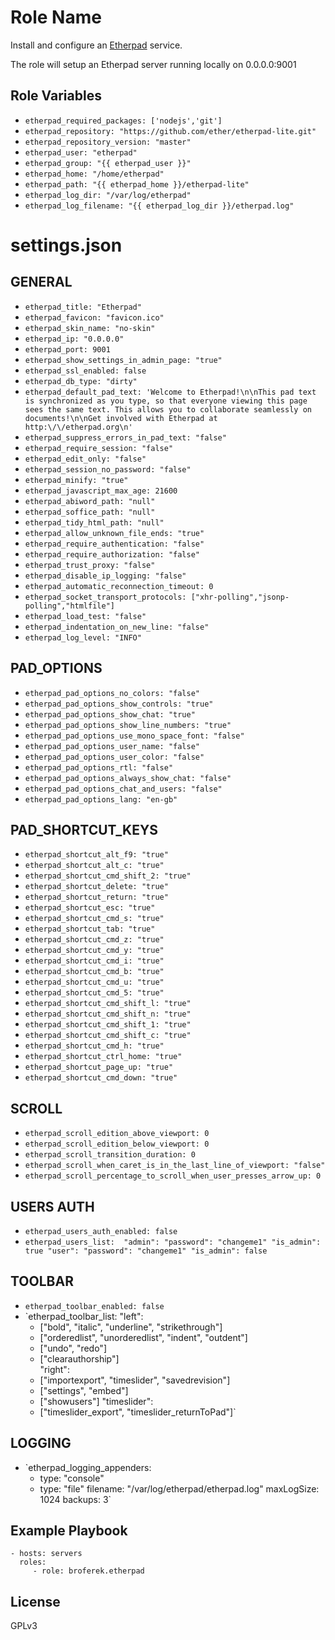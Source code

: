 Role Name
=========

Install and configure an [Etherpad](https://etherpad.org/) service.

The role will setup an Etherpad server running locally on 0.0.0.0:9001


Role Variables
--------------
* `etherpad_required_packages: ['nodejs','git']`
* `etherpad_repository: "https://github.com/ether/etherpad-lite.git"`
* `etherpad_repository_version: "master"`
* `etherpad_user: "etherpad"`
* `etherpad_group: "{{ etherpad_user }}"`
* `etherpad_home: "/home/etherpad"`
* `etherpad_path: "{{ etherpad_home }}/etherpad-lite"`
* `etherpad_log_dir: "/var/log/etherpad"`
* `etherpad_log_filename: "{{ etherpad_log_dir }}/etherpad.log"`


# settings.json
GENERAL
--------------
* `etherpad_title: "Etherpad"`
* `etherpad_favicon: "favicon.ico"`
* `etherpad_skin_name: "no-skin"`
* `etherpad_ip: "0.0.0.0"`
* `etherpad_port: 9001`
* `etherpad_show_settings_in_admin_page: "true"`
* `etherpad_ssl_enabled: false`
* `etherpad_db_type: "dirty"`
* `etherpad_default_pad_text: 'Welcome to Etherpad!\n\nThis pad text is synchronized as you type, so that everyone viewing this page sees the same text. This allows you to collaborate seamlessly on documents!\n\nGet involved with Etherpad at http:\/\/etherpad.org\n'`
* `etherpad_suppress_errors_in_pad_text: "false"`
* `etherpad_require_session: "false"`
* `etherpad_edit_only: "false"`
* `etherpad_session_no_password: "false"`
* `etherpad_minify: "true"`
* `etherpad_javascript_max_age: 21600`
* `etherpad_abiword_path: "null"`
* `etherpad_soffice_path: "null"`
* `etherpad_tidy_html_path: "null"`
* `etherpad_allow_unknown_file_ends: "true"`
* `etherpad_require_authentication: "false"`
* `etherpad_require_authorization: "false"`
* `etherpad_trust_proxy: "false"`
* `etherpad_disable_ip_logging: "false"`
* `etherpad_automatic_reconnection_timeout: 0`
* `etherpad_socket_transport_protocols: ["xhr-polling","jsonp-polling","htmlfile"]`
* `etherpad_load_test: "false"`
* `etherpad_indentation_on_new_line: "false"`
* `etherpad_log_level: "INFO"`

PAD_OPTIONS
--------------
* `etherpad_pad_options_no_colors: "false"`
* `etherpad_pad_options_show_controls: "true"`
* `etherpad_pad_options_show_chat: "true"`
* `etherpad_pad_options_show_line_numbers: "true"`
* `etherpad_pad_options_use_mono_space_font: "false"`
* `etherpad_pad_options_user_name: "false"`
* `etherpad_pad_options_user_color: "false"`
* `etherpad_pad_options_rtl: "false"`
* `etherpad_pad_options_always_show_chat: "false"`
* `etherpad_pad_options_chat_and_users: "false"`
* `etherpad_pad_options_lang: "en-gb"`

PAD_SHORTCUT_KEYS
--------------
* `etherpad_shortcut_alt_f9: "true"`
* `etherpad_shortcut_alt_c: "true"`
* `etherpad_shortcut_cmd_shift_2: "true"`
* `etherpad_shortcut_delete: "true"`
* `etherpad_shortcut_return: "true"`
* `etherpad_shortcut_esc: "true"`
* `etherpad_shortcut_cmd_s: "true"`
* `etherpad_shortcut_tab: "true"`
* `etherpad_shortcut_cmd_z: "true"`
* `etherpad_shortcut_cmd_y: "true"`
* `etherpad_shortcut_cmd_i: "true"`
* `etherpad_shortcut_cmd_b: "true"`
* `etherpad_shortcut_cmd_u: "true"`
* `etherpad_shortcut_cmd_5: "true"`
* `etherpad_shortcut_cmd_shift_l: "true"`
* `etherpad_shortcut_cmd_shift_n: "true"`
* `etherpad_shortcut_cmd_shift_1: "true"`
* `etherpad_shortcut_cmd_shift_c: "true"`
* `etherpad_shortcut_cmd_h: "true"`
* `etherpad_shortcut_ctrl_home: "true"`
* `etherpad_shortcut_page_up: "true"`
* `etherpad_shortcut_cmd_down: "true"`

SCROLL
--------------
* `etherpad_scroll_edition_above_viewport: 0`
* `etherpad_scroll_edition_below_viewport: 0`
* `etherpad_scroll_transition_duration: 0`
* `etherpad_scroll_when_caret_is_in_the_last_line_of_viewport: "false"`
* `etherpad_scroll_percentage_to_scroll_when_user_presses_arrow_up: 0`

USERS AUTH
--------------
* `etherpad_users_auth_enabled: false`
* `etherpad_users_list:  "admin":
    "password": "changeme1"
    "is_admin": true
  "user":
    "password": "changeme1"
    "is_admin": false`

TOOLBAR
--------------
* `etherpad_toolbar_enabled: false`
* `etherpad_toolbar_list:
  "left": 
    - ["bold", "italic", "underline", "strikethrough"]
    - ["orderedlist", "unorderedlist", "indent", "outdent"]
    - ["undo", "redo"]
    - ["clearauthorship"]   
  "right":
    - ["importexport", "timeslider", "savedrevision"]
    - ["settings", "embed"]
    - ["showusers"]
  "timeslider":
    - ["timeslider_export", "timeslider_returnToPad"]`

LOGGING
--------------
* `etherpad_logging_appenders:
  - type: "console"
  - type: "file"
    filename: "/var/log/etherpad/etherpad.log"
    maxLogSize: 1024
    backups: 3`

Example Playbook
----------------

    - hosts: servers
      roles:
         - role: broferek.etherpad

License
-------

GPLv3

